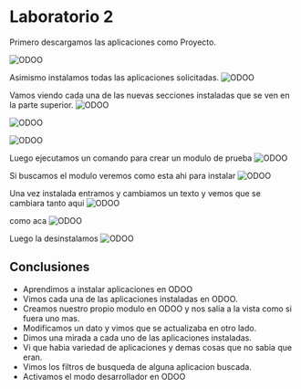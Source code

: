 # Laboratorio 2

Primero descargamos las aplicaciones como Proyecto.

![ODOO](./imgs/1.png)

Asimismo instalamos todas las aplicaciones solicitadas.
![ODOO](imgs/2.png)

 

Vamos viendo cada una de las nuevas secciones instaladas que se ven en la parte superior.
![ODOO](imgs/3.png)

![ODOO](imgs/4.png)

![ODOO](imgs/5.png)
    
  
Luego ejecutamos un comando para crear un modulo de prueba
![ODOO](imgs/6.png)


 

Si buscamos el modulo veremos como esta ahi para instalar
![ODOO](imgs/7.png)


 

Una vez instalada entramos y cambiamos un texto y vemos que se cambiara tanto aqui
![ODOO](imgs/8.png)

 
 como aca
![ODOO](imgs/9.png)

 

Luego la desinstalamos 
![ODOO](imgs/10.png)

 
## Conclusiones

- Aprendimos a instalar aplicaciones en ODOO
- Vimos cada una de las aplicaciones instaladas en ODOO.
- Creamos nuestro propio modulo en ODOO y nos salia a la vista 	como si fuera uno mas.
- Modificamos un dato y vimos que se actualizaba en otro lado.
- Dimos una mirada a cada uno de las aplicaciones instaladas.
- Vi que habia variedad de aplicaciones y demas cosas que no 	sabia que eran.
- Vimos los filtros de busqueda de alguna aplicacion buscada.
- Activamos el modo desarrollador en ODOO







